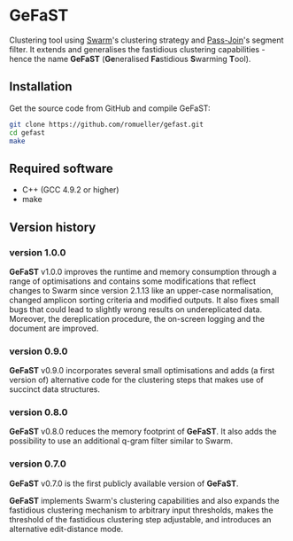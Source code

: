 # GeFaST

Clustering tool using [Swarm](https://github.com/torognes/swarm)'s clustering strategy and [Pass-Join](http://dx.doi.org/10.1145/2487259.2487261)'s segment filter. 
It extends and generalises the fastidious clustering capabilities - hence the name **GeFaST** (**Ge**neralised **Fa**stidious **S**warming **T**ool).


## Installation
Get the source code from GitHub and compile GeFaST:

```sh
git clone https://github.com/romueller/gefast.git
cd gefast
make
```


## Required software
 * C++ (GCC 4.9.2 or higher)
 * make


## Version history

### version 1.0.0 ###
**GeFaST** v1.0.0 improves the runtime and memory consumption through a range of optimisations and
contains some modifications that reflect changes to Swarm since version 2.1.13 like an upper-case normalisation,
changed amplicon sorting criteria and modified outputs.
It also fixes small bugs that could lead to slightly wrong results on undereplicated data.
Moreover, the dereplication procedure, the on-screen logging and the document are improved.


### version 0.9.0 ###
**GeFaST** v0.9.0 incorporates several small optimisations and adds (a first version of) alternative code for the clustering steps that makes use of succinct data structures.


### version 0.8.0 ###
**GeFaST** v0.8.0 reduces the memory footprint of **GeFaST**.
It also adds the possibility to use an additional q-gram filter similar to Swarm.


### version 0.7.0 ###
**GeFaST** v0.7.0 is the first publicly available version of **GeFaST**.

**GeFaST** implements Swarm's clustering capabilities and also expands the fastidious clustering mechanism to arbitrary input thresholds,
makes the threshold of the fastidious clustering step adjustable, and introduces an alternative edit-distance mode.
